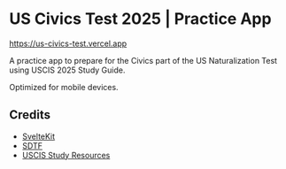 # US Civics Test 2025 | Practice App

https://us-civics-test.vercel.app

A practice app to prepare for the Civics part of the US Naturalization Test using USCIS 2025 Study Guide.

Optimized for mobile devices.

## Credits

- [SvelteKit](https://svelte.dev/)
- [SDTF](https://stdf.design/)
- [USCIS Study Resources](https://www.uscis.gov/citizenship/find-study-materials-and-resources)
